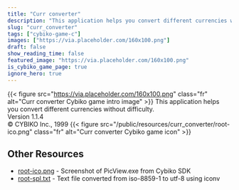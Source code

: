 ```yaml
---
title: "Curr converter"
description: "This application helps you convert different currencies without difficulty. Version 1.1.4 © CYBIKO Inc., 1999 "
slug: "curr_converter"
tags: ["cybiko-game-c"]
images: ["https://via.placeholder.com/160x100.png"]
draft: false
show_reading_time: false
featured_image: "https://via.placeholder.com/160x100.png"
is_cybiko_game_page: true
ignore_hero: true
---
```

{{< figure src="https://via.placeholder.com/160x100.png" class="fr" alt="Curr converter Cybiko game intro image" >}}
This application helps you convert different currencies without difficulty. \
Version 1.1.4 \
© CYBIKO Inc., 1999 {{< figure src="/public/resources/curr_converter/root-ico.png" class="fr" alt="Curr converter Cybiko game icon" >}}

## Other Resources
* [root-ico.png](/public/resources/curr_converter/root-ico.png) - Screenshot of PicView.exe from Cybiko SDK
* [root-spl.txt](/public/resources/curr_converter/root-spl.txt) - Text file converted from iso-8859-1 to utf-8 using iconv
